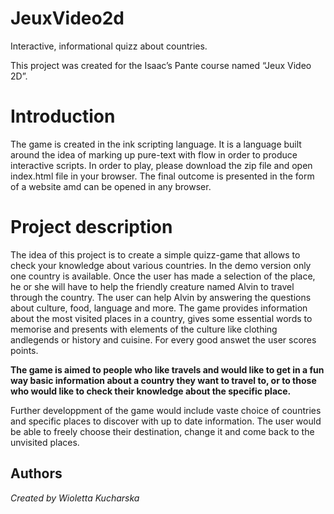 # JeuxVideo2d
Interactive, informational quizz about countries. 

This project was created for the Isaac’s Pante course named “Jeux Video 2D”. 

# Introduction

The game is created in the ink scripting language. It is a language built around the idea of marking up pure-text with flow in order to produce interactive scripts.
In order to play, please download the zip file and open index.html file in your browser.
The final outcome is presented in the form of a website amd can be opened in any browser. 

# Project description

The idea of this project is to create a simple quizz-game that allows to check your knowledge about various countries. In the demo version only one country is available.
Once the user has made a selection of the place, he or she will have to help the friendly creature named Alvin to travel through the country. The user can help Alvin by answering the questions about culture, food, language and more. 
The game provides information about the most visited places in a country, gives some essential words to memorise and presents with elements of the culture like clothing andlegends or history and cuisine. 
For every good answet the user scores points. 


__The game is aimed to people who like travels and would like to get in a fun way basic information about a country they want to travel to, or to those who would like to check their knowledge about the specific place.__


Further developpment of the game would include vaste choice of countries and specific places to discover with up to date information. The user would be able to freely choose their destination, change it and come back to the unvisited places. 


## Authors

_Created by Wioletta Kucharska_

